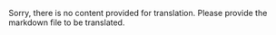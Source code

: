 Sorry, there is no content provided for translation. Please provide the markdown file to be translated.
